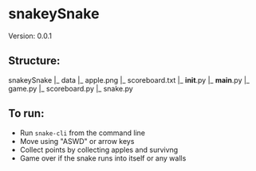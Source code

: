 # snakeySnake

Version: 0.0.1

## Structure:
snakeySnake
|_ data
       |_ apple.png
       |_ scoreboard.txt
    |_ __init__.py
    |_ __main__.py
    |_ game.py
    |_ scoreboard.py
    |_ snake.py

## To run:
- Run `snake-cli` from the command line
- Move using "ASWD" or arrow keys
- Collect points by collecting apples and survivng 
- Game over if the snake runs into itself or any walls